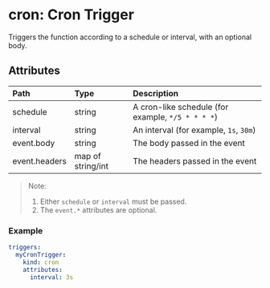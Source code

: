 # cron: Cron Trigger

Triggers the function according to a schedule or interval, with an optional body.

## Attributes

| **Path** | **Type** | **Description** |
| :--- | :--- | :--- |
| schedule | string | A cron-like schedule (for example, `*/5 * * * *`) |
| interval | string | An interval (for example, `1s`, `30m`) |
| event.body | string | The body passed in the event |
| event.headers | map of string/int | The headers passed in the event |

> Note:
> 1. Either `schedule` or `interval` must be passed.
> 2. The `event.*` attributes are optional.

### Example

```yaml
triggers:
  myCronTrigger:
    kind: cron
    attributes:
      interval: 3s
```


